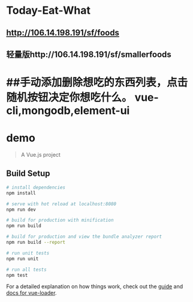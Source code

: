 # Today-Eat-What
## http://106.14.198.191/sf/foods
## 轻量版http://106.14.198.191/sf/smallerfoods
##手动添加删除想吃的东西列表，点击随机按钮决定你想吃什么。 vue-cli,mongodb,element-ui
=======
# demo

> A Vue.js project

## Build Setup

``` bash
# install dependencies
npm install

# serve with hot reload at localhost:8080
npm run dev

# build for production with minification
npm run build

# build for production and view the bundle analyzer report
npm run build --report

# run unit tests
npm run unit

# run all tests
npm test
```

For a detailed explanation on how things work, check out the [guide](http://vuejs-templates.github.io/webpack/) and [docs for vue-loader](http://vuejs.github.io/vue-loader).
